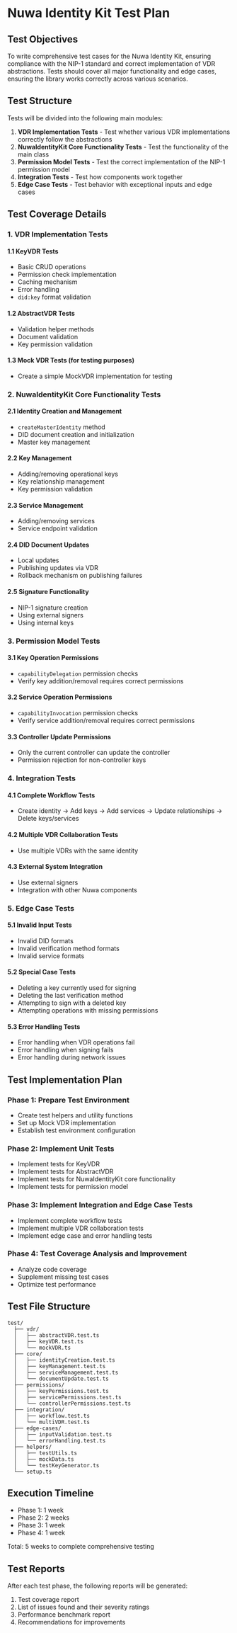 # Nuwa Identity Kit Test Plan

## Test Objectives

To write comprehensive test cases for the Nuwa Identity Kit, ensuring compliance with the NIP-1 standard and correct implementation of VDR abstractions. Tests should cover all major functionality and edge cases, ensuring the library works correctly across various scenarios.

## Test Structure

Tests will be divided into the following main modules:

1. **VDR Implementation Tests** - Test whether various VDR implementations correctly follow the abstractions
2. **NuwaIdentityKit Core Functionality Tests** - Test the functionality of the main class
3. **Permission Model Tests** - Test the correct implementation of the NIP-1 permission model
4. **Integration Tests** - Test how components work together
5. **Edge Case Tests** - Test behavior with exceptional inputs and edge cases

## Test Coverage Details

### 1. VDR Implementation Tests

#### 1.1 KeyVDR Tests
- Basic CRUD operations
- Permission check implementation
- Caching mechanism
- Error handling
- `did:key` format validation

#### 1.2 AbstractVDR Tests
- Validation helper methods
- Document validation
- Key permission validation

#### 1.3 Mock VDR Tests (for testing purposes)
- Create a simple MockVDR implementation for testing

### 2. NuwaIdentityKit Core Functionality Tests

#### 2.1 Identity Creation and Management
- `createMasterIdentity` method
- DID document creation and initialization
- Master key management

#### 2.2 Key Management
- Adding/removing operational keys
- Key relationship management
- Key permission validation

#### 2.3 Service Management
- Adding/removing services
- Service endpoint validation

#### 2.4 DID Document Updates
- Local updates
- Publishing updates via VDR
- Rollback mechanism on publishing failures

#### 2.5 Signature Functionality
- NIP-1 signature creation
- Using external signers
- Using internal keys

### 3. Permission Model Tests

#### 3.1 Key Operation Permissions
- `capabilityDelegation` permission checks
- Verify key addition/removal requires correct permissions

#### 3.2 Service Operation Permissions
- `capabilityInvocation` permission checks
- Verify service addition/removal requires correct permissions

#### 3.3 Controller Update Permissions
- Only the current controller can update the controller
- Permission rejection for non-controller keys

### 4. Integration Tests

#### 4.1 Complete Workflow Tests
- Create identity -> Add keys -> Add services -> Update relationships -> Delete keys/services

#### 4.2 Multiple VDR Collaboration Tests
- Use multiple VDRs with the same identity

#### 4.3 External System Integration
- Use external signers
- Integration with other Nuwa components

### 5. Edge Case Tests

#### 5.1 Invalid Input Tests
- Invalid DID formats
- Invalid verification method formats
- Invalid service formats

#### 5.2 Special Case Tests
- Deleting a key currently used for signing
- Deleting the last verification method
- Attempting to sign with a deleted key
- Attempting operations with missing permissions

#### 5.3 Error Handling Tests
- Error handling when VDR operations fail
- Error handling when signing fails
- Error handling during network issues

## Test Implementation Plan

### Phase 1: Prepare Test Environment
- Create test helpers and utility functions
- Set up Mock VDR implementation
- Establish test environment configuration

### Phase 2: Implement Unit Tests
- Implement tests for KeyVDR
- Implement tests for AbstractVDR
- Implement tests for NuwaIdentityKit core functionality
- Implement tests for permission model

### Phase 3: Implement Integration and Edge Case Tests
- Implement complete workflow tests
- Implement multiple VDR collaboration tests
- Implement edge case and error handling tests

### Phase 4: Test Coverage Analysis and Improvement
- Analyze code coverage
- Supplement missing test cases
- Optimize test performance

## Test File Structure

```
test/
  ├── vdr/
  │   ├── abstractVDR.test.ts
  │   ├── keyVDR.test.ts
  │   └── mockVDR.ts
  ├── core/
  │   ├── identityCreation.test.ts
  │   ├── keyManagement.test.ts
  │   ├── serviceManagement.test.ts
  │   └── documentUpdate.test.ts
  ├── permissions/
  │   ├── keyPermissions.test.ts
  │   ├── servicePermissions.test.ts
  │   └── controllerPermissions.test.ts
  ├── integration/
  │   ├── workflow.test.ts
  │   └── multiVDR.test.ts
  ├── edge-cases/
  │   ├── inputValidation.test.ts
  │   └── errorHandling.test.ts
  ├── helpers/
  │   ├── testUtils.ts
  │   ├── mockData.ts
  │   └── testKeyGenerator.ts
  └── setup.ts
```

## Execution Timeline

- Phase 1: 1 week
- Phase 2: 2 weeks
- Phase 3: 1 week
- Phase 4: 1 week

Total: 5 weeks to complete comprehensive testing

## Test Reports

After each test phase, the following reports will be generated:
1. Test coverage report
2. List of issues found and their severity ratings
3. Performance benchmark report
4. Recommendations for improvements
